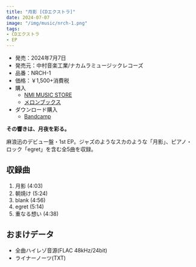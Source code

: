 ```yaml
---
title: "月影 [CDエクストラ]"
date: 2024-07-07
image: "/img/music/nrch-1.png"
tags:
- CDエクストラ
- EP
---
```


- 発売：2024年7月7日
- 発売元：中村音楽工業/ナカムラミュージックレコーズ
- 品番：NRCH-1
- 価格：￥1,500+消費税
- 購入
    - [NMI MUSIC STORE](https://nmimusic.booth.pm/items/5865685)
    - [メロンブックス](https://www.melonbooks.co.jp/detail/detail.php?product_id=2527472)
- ダウンロード購入
    - [Bandcamp](https://jinasanami.bandcamp.com/album/tsukikage)

**その響きは、月夜を彩る。**

麻浪迅のデビュー盤・1st EP。ジャズのようなスカのような「月影」、ピアノ・ロック「egret」を含む全5曲を収録。

## 収録曲
1. 月影 (4:03)
2. 朝焼け (5:24)
3. blank (4:56)
4. egret (5:14)
5. 重なる想い (4:38)

## おまけデータ
- 全曲ハイレゾ音源(FLAC 48kHz/24bit)
- ライナーノーツ(TXT)

